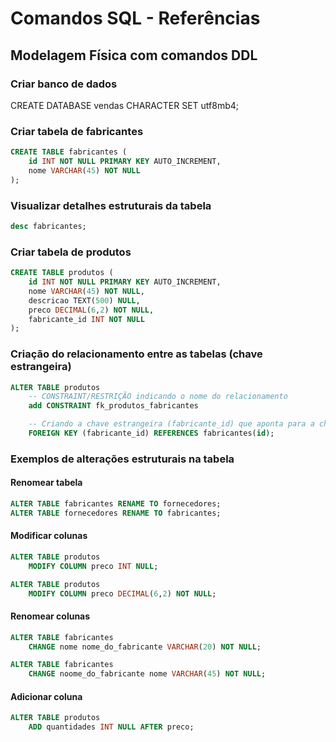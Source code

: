 # Comandos SQL - Referências

## Modelagem Física com comandos DDL

### Criar banco de dados

CREATE DATABASE vendas CHARACTER SET utf8mb4;

### Criar tabela de fabricantes

```sql
CREATE TABLE fabricantes (
    id INT NOT NULL PRIMARY KEY AUTO_INCREMENT,
    nome VARCHAR(45) NOT NULL
);
```

### Visualizar detalhes estruturais da tabela

```sql
desc fabricantes;
```


### Criar tabela de produtos

```sql
CREATE TABLE produtos (
    id INT NOT NULL PRIMARY KEY AUTO_INCREMENT,
    nome VARCHAR(45) NOT NULL,
    descricao TEXT(500) NULL,
    preco DECIMAL(6,2) NOT NULL,
    fabricante_id INT NOT NULL
);
```

### Criação do relacionamento entre as tabelas (chave estrangeira)

```sql
ALTER TABLE produtos
    -- CONSTRAINT/RESTRIÇÃO indicando o nome do relacionamento
    add CONSTRAINT fk_produtos_fabricantes

    -- Criando a chave estrangeira (fabricante_id) que aponta para a chave primária (id) de outra tabela (fabricantes)
    FOREIGN KEY (fabricante_id) REFERENCES fabricantes(id);

```

### Exemplos de alterações estruturais na tabela

#### Renomear tabela

```sql
ALTER TABLE fabricantes RENAME TO fornecedores;
ALTER TABLE fornecedores RENAME TO fabricantes;
```

#### Modificar colunas
```sql
ALTER TABLE produtos
    MODIFY COLUMN preco INT NULL;

ALTER TABLE produtos
    MODIFY COLUMN preco DECIMAL(6,2) NOT NULL;    
```

#### Renomear colunas

```sql
ALTER TABLE fabricantes
    CHANGE nome nome_do_fabricante VARCHAR(20) NOT NULL;

ALTER TABLE fabricantes
    CHANGE noome_do_fabricante nome VARCHAR(45) NOT NULL;    
```

#### Adicionar coluna

```sql
ALTER TABLE produtos
    ADD quantidades INT NULL AFTER preco;

```